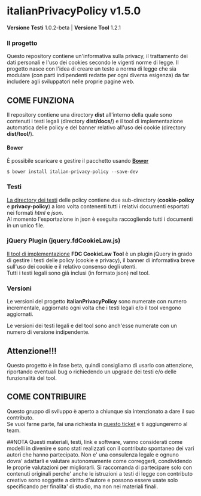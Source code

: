 # italianPrivacyPolicy v1.5.0

**Versione Testi** 1.0.2-beta | **Versione Tool** 1.2.1<br>

### Il progetto
Questo repository contiene un'informativa sulla privacy, il trattamento dei dati personali e l'uso dei cookies secondo le vigenti norme di legge.
Il progetto nasce con l'idea di creare un testo a norma di legge che sia modulare (con parti indipendenti redatte per ogni diversa esigenza) da far includere agli sviluppatori nelle proprie pagine web.

## COME FUNZIONA
Il repository contiene una directory **dist** all'interno della quale sono contenuti i testi legali (directory **dist/docs/**) e il tool di implementazione automatica delle policy e del banner relativo all'uso dei cookie (directory **dist/tool/**).

#### Bower
&Egrave; possibile scaricare e gestire il pacchetto usando **[Bower](http://bower.io/)**

`$ bower install italian-privacy-policy --save-dev`

### Testi
[La directory dei testi](https://github.com/FattiDiCookies/italianPrivacyPolicy/tree/master/dist/docs) delle policy contiene due sub-directory (**cookie-policy** e **privacy-policy**) a loro volta contenenti tutti i relativi documenti esportati nei formati *html* e *json*.<br>
Al momento l'esportazione in json è eseguita raccogliendo tutti i documenti in un unico file.

### jQuery Plugin (jquery.fdCookieLaw.js)
[Il tool di implementazione](https://github.com/FattiDiCookies/italianPrivacyPolicy/tree/master/dist/tool) **FDC CookieLaw Tool** è un plugin jQuery in grado di gestire i testi delle policy (cookie e privacy), il banner di informativa breve sull'uso dei cookie e il relativo consenso degli utenti.<br>
Tutti i testi legali sono già inclusi (in formato json) nel tool.

### Versioni 

Le versioni del progetto **italianPrivacyPolicy** sono numerate con numero incrementale, aggiornato ogni volta che i testi legali e/o il tool vengono aggiornati.

Le versioni dei testi legali e del tool sono anch'esse numerate con un numero di versione indipendente.

## Attenzione!!!
Questo progetto è in fase beta, quindi consigliamo di usarlo con attenzione, riportando eventuali bug o richiedendo un upgrade dei testi e/o delle funzionalità del tool.

## COME CONTRIBUIRE
Questo gruppo di sviluppo è aperto a chiunque sia intenzionato a dare il suo contributo.<br>
Se vuoi farne parte, fai una richiesta in [questo ticket](https://github.com/FattiDiCookies/italianPrivacyPolicy/issues/1) e ti aggiungeremo al team. 


##NOTA 
Questi materiali, testi, link e software, vanno considerati come modelli in divenire e sono stati realizzati con il contributo spontaneo dei vari autori che hanno partecipato. Non e' una consulenza legale e ognuno dovra' adattarli e valutare autonomamente come correggerli, condividendo le proprie valutazioni per migliorarli. Si raccomanda di partecipare solo con contenuti originali perche' anche le istruzioni a testi di legge con contributo creativo sono soggette a diritto d'autore e possono essere usate solo specificando per finalita' di studio, ma non nei materiali finali.

